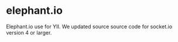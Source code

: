 # elephant.io
Elephant.io use for YII. We updated source source code for socket.io version 4 or larger.
